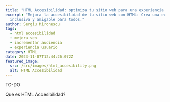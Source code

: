```yaml
---
title: "HTML Accesibilidad: optimiza tu sitio web para una experiencia accesible."
excerpt: "Mejora la accesibilidad de tu sitio web con HTML: Crea una experiencia
  inclusiva y amigable para todos."
author: Sergiu Mironescu
tags:
  - html accesibilidad
  - mejora seo
  - incrementar audiencia
  - experiencia usuario
category: HTML
date: 2023-11-07T12:44:26.072Z
featured_image:
  src: /src/images/html_accesibility.png
  alt: HTML Accesibilidad
---
```

TO-DO

Que es HTML Accesibilidad?